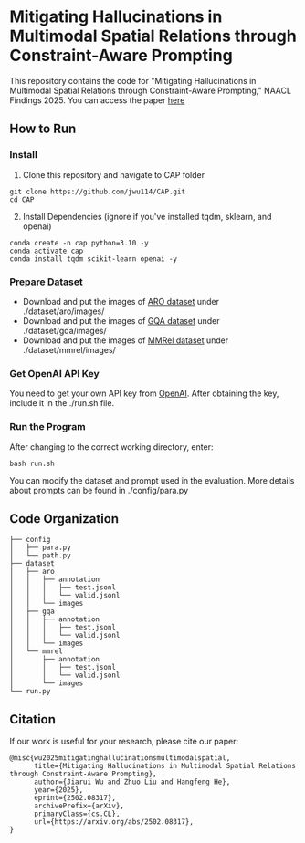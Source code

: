 # Mitigating Hallucinations in Multimodal Spatial Relations through Constraint-Aware Prompting
This repository contains the code for "Mitigating Hallucinations in Multimodal Spatial Relations through Constraint-Aware Prompting," NAACL Findings 2025. You can access the paper <a href="https://arxiv.org/abs/2502.08317" target="_blank">here<a> 

## How to Run
### Install
1. Clone this repository and navigate to CAP folder
```
git clone https://github.com/jwu114/CAP.git
cd CAP
```
2. Install Dependencies (ignore if you've installed tqdm, sklearn, and openai)
```
conda create -n cap python=3.10 -y
conda activate cap
conda install tqdm scikit-learn openai -y
```
### Prepare Dataset
- Download and put the images of <a href="https://github.com/mertyg/vision-language-models-are-bows" target="_blank">ARO dataset<a> under ./dataset/aro/images/
- Download and put the images of <a href="https://cs.stanford.edu/people/dorarad/gqa/download.html" target="_blank">GQA dataset<a> under ./dataset/gqa/images/
- Download and put the images of <a href="https://github.com/niejiahao1998/MMRel" target="_blank">MMRel dataset<a> under ./dataset/mmrel/images/

### Get OpenAI API Key
You need to get your own API key from <a href="https://openai.com/api/">OpenAI<a>. After obtaining the key, include it in the ./run.sh file.

### Run the Program
After changing to the correct working directory, enter:
```
bash run.sh
```
You can modify the dataset and prompt used in the evaluation. More details about prompts can be found in ./config/para.py

## Code Organization
```
├── config
│   ├── para.py
│   └── path.py
├── dataset
│   ├── aro
│   │   ├── annotation
│   │   │   ├── test.jsonl
│   │   │   └── valid.jsonl
│   │   └── images
│   ├── gqa
│   │   ├── annotation
│   │   │   ├── test.jsonl
│   │   │   └── valid.jsonl
│   │   └── images
│   └── mmrel
│       ├── annotation
│       │   ├── test.jsonl
│       │   └── valid.jsonl
│       └── images       
└── run.py
```

## Citation
If our work is useful for your research, please cite our paper:
```
@misc{wu2025mitigatinghallucinationsmultimodalspatial,
      title={Mitigating Hallucinations in Multimodal Spatial Relations through Constraint-Aware Prompting}, 
      author={Jiarui Wu and Zhuo Liu and Hangfeng He},
      year={2025},
      eprint={2502.08317},
      archivePrefix={arXiv},
      primaryClass={cs.CL},
      url={https://arxiv.org/abs/2502.08317}, 
}
```
